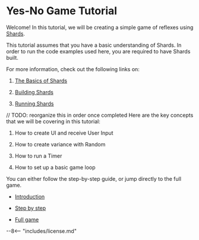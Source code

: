 # Yes-No Game Tutorial

Welcome! In this tutorial, we will be creating a simple game of reflexes using [Shards](https://github.com/fragcolor-xyz/shards). 

This tutorial assumes that you have a basic understanding of Shards. In order to run the code examples used here, you are required to have Shards built. 

For more information, check out the following links on:

1. [The Basics of Shards](https://docs.fragcolor.xyz/learn/shards/)

2. [Building Shards](https://docs.fragcolor.xyz/contribute/code/build-shards/)

3. [Running Shards](https://docs.fragcolor.xyz/contribute/code/run-shards/)

// TODO: reorganize this in order once completed
Here are the key concepts that we will be covering in this tutorial:

1. How to create UI and receive User Input

2. How to create variance with Random

3. How to run a Timer

4. How to set up a basic game loop

You can either follow the step-by-step guide, or jump directly to the full game.

* [Introduction](./introduction.md)

* [Step by step](./steps/index.md)

* [Full game](./full-game/index.md)

--8<-- "includes/license.md"
